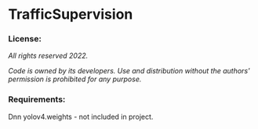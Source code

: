 # TrafficSupervision

### License:

*All rights reserved 2022.*

*Code is owned by its developers. Use and distribution without the authors' permission is prohibited for any purpose.*

### Requirements:

Dnn yolov4.weights - not included in project.
